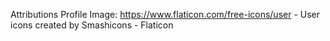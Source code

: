Attributions
Profile Image: https://www.flaticon.com/free-icons/user - User icons created by Smashicons - Flaticon
